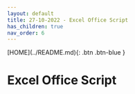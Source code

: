```yaml
---
layout: default
title: 27-10-2022 - Excel Office Script
has_children: true
nav_order: 6
---
```

<span class="fs-1">
[HOME](../README.md){: .btn .btn-blue }
</span>

# Excel Office Script